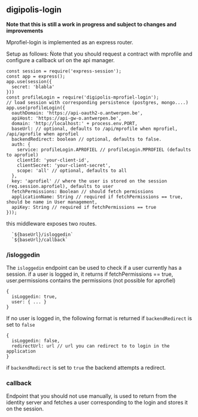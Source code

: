 ## digipolis-login
**Note that this is still a work in progress and subject to changes and improvements**

Mprofiel-login is implemented as an express router.

Setup as follows:
Ǹote that you should request a contract with mprofile  and
configure a callback url on the api manager.
```
const session = require('express-session');
const app = express();
app.use(session({
  secret: 'blabla'
}))
const profileLogin = require('digipolis-mprofiel-login');
// load session with corresponding persistence (postgres, mongo....)
app.use(profileLogin({
  oauthDomain: 'https://api-oauth2-o.antwerpen.be',
  apiHost: 'https://api-gw-o.antwerpen.be',
  domain: 'http://localhost:' + process.env.PORT,
  baseUrl: // optional, defaults to /api/mprofile when mprofiel, /api/aprofile when aprofiel
  backendRedirect: boolean // optional, defaults to false.
  auth: {
    service: profileLogin.APROFIEL // profileLogin.MPROFIEL (defaults to aprofiel)
    clientId: 'your-client-id',
    clientSecret: 'your-client-secret',
    scope: 'all' // optional, defaults to all
  },
  key: 'aprofiel' // where the user is stored on the session (req.session.aprofiel), defaults to user
  fetchPermissions: Boolean // should fetch permissions
  applicationName: String // required if fetchPermissions == true, should be name in User management,
  apiKey: String // required if fetchPermissions == true
}));
```

this middleware exposes two routes.
```
  `${baseUrl}/isloggedin`
  `${baseUrl}/callback`
```

### /isloggedin
The `isloggedin` endpoint can be used to check if a user currently has a session.
if a user is logged in, it returns 
if fetchPermissions == true, user.permissions contains the permissions (not possible for aprofiel)
```
{
  isLoggedin: true,
  user: { ... }
}
```

If no user is logged in, the following format is returned if `backendRedirect` is set to `false`
```
{
  isLoggedin: false,
  redirectUrl: url // url you can redirect to to login in the application
}
```

if `backendRedirect` is set to `true` the backend attempts a redirect.

### callback
Endpoint that you should not use manually, is used to return from the identity server
and fetches a user corresponding to the login and stores it on the session.
